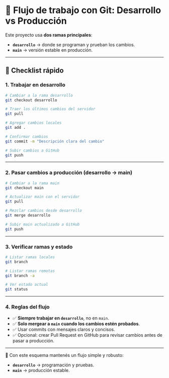 # 🚀 Flujo de trabajo con Git: Desarrollo vs Producción

Este proyecto usa **dos ramas principales**:

- **`desarrollo`** → donde se programan y prueban los cambios.
- **`main`** → versión estable en producción.

---

## 📌 Checklist rápido

### 1. Trabajar en desarrollo
```bash
# Cambiar a la rama desarrollo
git checkout desarrollo

# Traer los últimos cambios del servidor
git pull

# Agregar cambios locales
git add .

# Confirmar cambios
git commit -m "Descripción clara del cambio"

# Subir cambios a GitHub
git push
````

---

### 2. Pasar cambios a producción (desarrollo → main)

```bash
# Cambiar a la rama main
git checkout main

# Actualizar main con el servidor
git pull

# Mezclar cambios desde desarrollo
git merge desarrollo

# Subir main actualizado a GitHub
git push
```

---

### 3. Verificar ramas y estado

```bash
# Listar ramas locales
git branch

# Listar ramas remotas
git branch -a

# Ver estado actual
git status
```

---

### 4. Reglas del flujo

* ✅ **Siempre trabajar en `desarrollo`**, no en `main`.
* ✅ **Solo mergear a `main` cuando los cambios estén probados**.
* ✅ Usar commits con mensajes claros y concisos.
* ✅ Opcional: crear Pull Request en GitHub para revisar cambios antes de pasar a producción.

---

🔄 Con este esquema mantenés un flujo simple y robusto:

* **`desarrollo`** → programación y pruebas.
* **`main`** → producción estable.